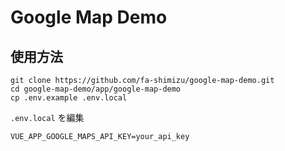 # Google Map Demo

## 使用方法

```shell
git clone https://github.com/fa-shimizu/google-map-demo.git
cd google-map-demo/app/google-map-demo
cp .env.example .env.local
```

`.env.local` を編集

```.env
VUE_APP_GOOGLE_MAPS_API_KEY=your_api_key
```
